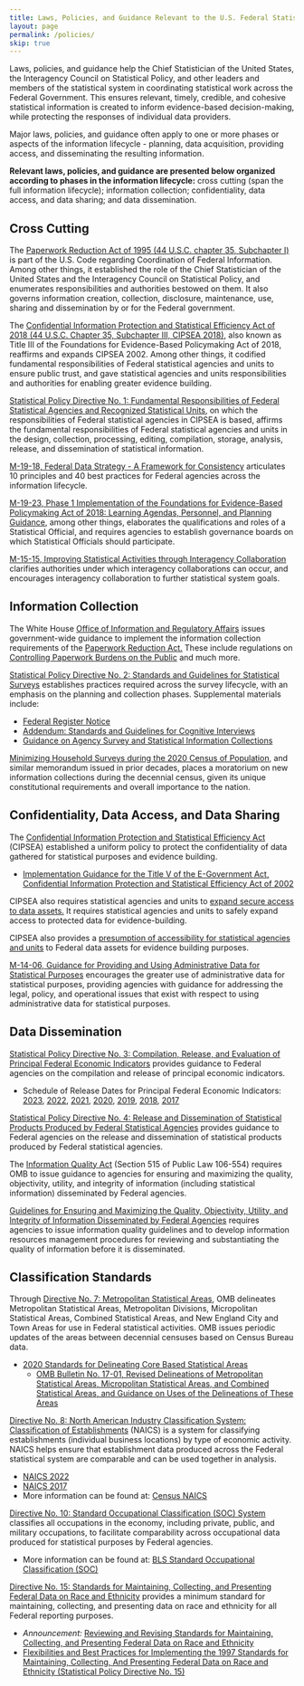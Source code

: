 ```yaml
---
title: Laws, Policies, and Guidance Relevant to the U.S. Federal Statistical System
layout: page
permalink: /policies/
skip: true
---
```

<p>Laws, policies, and guidance help the Chief Statistician of the United States, the Interagency Council on Statistical Policy, and other leaders and members of the statistical system in coordinating statistical work across the Federal Government. This ensures relevant, timely, credible, and cohesive statistical information is created to inform evidence-based decision-making, while protecting the responses of individual data providers.</p>

<p>Major laws, policies, and guidance often apply to one or more phases or aspects of the information lifecycle - planning, data acquisition, providing access, and disseminating the resulting information.</p>

<p><strong>Relevant laws, policies, and guidance are presented below organized according to phases in the information lifecycle:</strong> cross cutting (span the full information lifecycle); information collection; confidentiality, data access, and data sharing; and data dissemination.</p>

<h2>Cross Cutting</h2>

<p>The <a href="https://uscode.house.gov/view.xhtml?path=/prelim@title44/chapter35&edition=prelim" class="usa-link--external" target="_blank">Paperwork Reduction Act of 1995 (44 U.S.C. chapter 35, Subchapter I)</a> is part of the U.S. Code regarding Coordination of Federal Information. Among other things, it established the role of the Chief Statistician of the United States and the Interagency Council on Statistical Policy, and enumerates responsibilities and authorities bestowed on them. It also governs information creation, collection, disclosure, maintenance, use, sharing and dissemination by or for the Federal government.</p>

<p>The <a href="https://uscode.house.gov/view.xhtml?path=%2Fprelim%40title44%2Fchapter35%2Fsubchapter3&edition=prelim" class="usa-link--external" target="_blank">Confidential Information Protection and Statistical Efficiency Act of 2018 (44 U.S.C. Chapter 35, Subchapter III, CIPSEA 2018)</a>, also known as Title III of the Foundations for Evidence-Based Policymaking Act of 2018, reaffirms and expands CIPSEA 2002. Among other things, it codified fundamental responsibilities of Federal statistical agencies and units to ensure public trust, and gave statistical agencies and units responsibilities and authorities for enabling greater evidence building.</p>

<p><a href="http://www.gpo.gov/fdsys/pkg/FR-2014-12-02/pdf/2014-28326.pdf" class="usa-link--external" target="_blank">Statistical Policy Directive No. 1: Fundamental Responsibilities of Federal Statistical Agencies and Recognized Statistical Units</a>, on which the responsibilities of Federal statistical agencies in CIPSEA is based, affirms the fundamental responsibilities of Federal statistical agencies and units in the design, collection, processing, editing, compilation, storage, analysis, release, and dissemination of statistical information.</p>

<p><a href="https://www.whitehouse.gov/wp-content/uploads/2019/06/M-19-18.pdf" class="usa-link--external" target="_blank">M-19-18, Federal Data Strategy - A Framework for Consistency</a> articulates 10 principles and 40 best practices for Federal agencies across the information lifecycle.</p>

<p><a href="https://www.whitehouse.gov/wp-content/uploads/2019/07/M-19-23.pdf" class="usa-link--external" target="_blank">M-19-23, Phase 1 Implementation of the Foundations for Evidence-Based Policymaking Act of 2018: Learning Agendas, Personnel, and Planning Guidance</a>, among other things, elaborates the qualifications and roles of a Statistical Official, and requires agencies to establish governance boards on which Statistical Officials should participate.</p>

<p><a href="https://www.whitehouse.gov/wp-content/uploads/legacy_drupal_files/omb/memoranda/2015/m-15-15.pdf" class="usa-link--external" target="_blank">M-15-15, Improving Statistical Activities through Interagency Collaboration</a> clarifies authorities under which interagency collaborations can occur, and encourages interagency collaboration to further statistical system goals.</p>

<h2>Information Collection</h2>

<p>The White House <a href="https://www.whitehouse.gov/omb/information-regulatory-affairs/federal-collection-information/">Office of Information and Regulatory Affairs</a> issues government-wide guidance to implement the information collection requirements of the <a href="https://www.whitehouse.gov/wp-content/uploads/legacy_drupal_files/omb/assets/OMB/inforeg/5_cfr_1320.pdf" class="usa-link--external" target="_blank">Paperwork Reduction Act.</a> These include regulations on <a href="https://www.whitehouse.gov/wp-content/uploads/legacy_drupal_files/omb/assets/OMB/inforeg/5_cfr_1320.pdf" class="usa-link--external" target="_blank">Controlling Paperwork Burdens on the Public</a> and much more.</p>

<p><a href="https://www.whitehouse.gov/wp-content/uploads/2021/04/standards_stat_surveys.pdf" class="usa-link--external" target="_blank">Statistical Policy Directive No. 2: Standards and Guidelines for Statistical Surveys</a> establishes practices required across the survey lifecycle, with an emphasis on the planning and collection phases. Supplemental materials include:
<ul>
  <li><a href="https://www.govinfo.gov/content/pkg/FR-2006-09-22/pdf/06-8044.pdf" class="usa-link--external" target="_blank">Federal Register Notice</a></li>
  <li><a href="https://www.gpo.gov/fdsys/pkg/FR-2016-10-12/pdf/2016-24607.pdf" class="usa-link--external" target="_blank">Addendum: Standards and Guidelines for Cognitive Interviews</a></li>
  <li><a href="https://www.whitehouse.gov/wp-content/uploads/legacy_drupal_files/omb/assets/OMB/inforeg/pmc_survey_guidance_2006.pdf" class="usa-link--external" target="_blank">Guidance on Agency Survey and Statistical Information Collections</a></li>
</ul>
</p>

<p><a href="https://www.whitehouse.gov/wp-content/uploads/2018/10/2020_Memo_Minimizing_Household_Surveys.pdf" class="usa-link--external" target="_blank">Minimizing Household Surveys during the 2020 Census of Population</a>, and similar memorandum issued in prior decades, places a moratorium on new information collections during the decennial census, given its unique constitutional requirements and overall importance to the nation.</p>

<h2>Confidentiality, Data Access, and Data Sharing</h2>

<p>The <a href="https://uscode.house.gov/view.xhtml?path=%2Fprelim%40title44%2Fchapter35%2Fsubchapter3&edition=prelim" class="usa-link--external" target="_blank">Confidential Information Protection and Statistical Efficiency Act</a> (CIPSEA) established a uniform policy to protect the confidentiality of data gathered for statistical purposes and evidence building.
<ul>
  <li><a href="https://www.govinfo.gov/content/pkg/FR-2007-06-15/pdf/E7-11542.pdf" class="usa-link--external" target="_blank">Implementation Guidance for the Title V of the E-Government Act, Confidential Information Protection and Statistical Efficiency Act of 2002</a></li>
</ul>
</p>

<p>CIPSEA also requires statistical agencies and units to <a href="https://www.govinfo.gov/content/pkg/USCODE-2018-title44/pdf/USCODE-2018-title44-chap35-subchapIII-partD-sec3582.pdf" class="usa-link--external" target="_blank">expand secure access to data assets.</a> It requires statistical agencies and units to safely expand access to protected data for evidence-building.</p>

<p>CIPSEA also provides a <a href="https://uscode.house.gov/view.xhtml?path=%2Fprelim%40title44%2Fchapter35%2Fsubchapter3&edition=prelim" class="usa-link--external" target="_blank">presumption of accessibility for statistical agencies and units</a> to Federal data assets for evidence building purposes.</p>

<p><a href="https://www.whitehouse.gov/wp-content/uploads/legacy_drupal_files/omb/memoranda/2014/m-14-06.pdf" class="usa-link--external" target="_blank">M-14-06, Guidance for Providing and Using Administrative Data for Statistical Purposes</a> encourages the greater use of administrative data for statistical purposes, providing agencies with guidance for addressing the legal, policy, and operational issues that exist with respect to using administrative data for statistical purposes.</p>

<h2>Data Dissemination</h2>

<p><a href="https://www.whitehouse.gov/wp-content/uploads/legacy_drupal_files/omb/assets/OMB/inforeg/statpolicy/dir_3_fr_09251985.pdf" class="usa-link--external" target="_blank">Statistical Policy Directive No. 3: Compilation, Release, and Evaluation of Principal Federal Economic Indicators</a> provides guidance to Federal agencies on the compilation and release of principal economic indicators.
<ul>
  <li>Schedule of Release Dates for Principal Federal Economic Indicators: 
  <a href="https://www.whitehouse.gov/wp-content/uploads/2022/09/pfei_schedule_release_dates_2023.pdf" class="usa-link--external" target="_blank">2023</a>, 
  <a href="https://www.whitehouse.gov/wp-content/uploads/2021/09/pfei_schedule_release_dates_2022.pdf" class="usa-link--external" target="_blank">2022</a>, 
  <a href="https://www.whitehouse.gov/wp-content/uploads/2020/09/pfei_schedule_release_dates_2021.pdf" class="usa-link--external" target="_blank">2021</a>, 
  <a href="https://www.whitehouse.gov/wp-content/uploads/2019/09/pfei_schedule_release_dates_2020.pdf" class="usa-link--external" target="_blank">2020</a>, 
  <a href="https://www.whitehouse.gov/wp-content/uploads/2018/09/pfei_schedule_releasedates_2019.pdf" class="usa-link--external" target="_blank">2019</a>, 
  <a href="https://www.whitehouse.gov/wp-content/uploads/legacy_drupal_files/omb/reports/pei_schedule_release_dates_2018_all_v2.pdf" class="usa-link--external" target="_blank">2018</a>, 
  <a href="https://www.whitehouse.gov/wp-content/uploads/legacy_drupal_files/omb/inforeg/inforeg/statpolicy/final_pei_schedule_of_release_dates_2017.a.pdf" class="usa-link--external" target="_blank">2017</a></li>
</ul>
</p>

<p><a href="https://www.gpo.gov/fdsys/pkg/FR-2008-03-07/pdf/E8-4570.pdf" class="usa-link--external" target="_blank">Statistical Policy Directive No. 4: Release and Dissemination of Statistical Products Produced by Federal Statistical Agencies</a> provides guidance to Federal agencies on the release and dissemination of statistical products produced by Federal statistical agencies.</p>

<p>The <a href="https://www.congress.gov/106/plaws/publ554/PLAW-106publ554.pdf" class="usa-link--external" target="_blank">Information Quality Act</a> (Section 515 of Public Law 106-554) requires OMB to issue guidance to agencies for ensuring and maximizing the quality, objectivity, utility, and integrity of information (including statistical information) disseminated by Federal agencies.</p>

<p><a href="https://www.govinfo.gov/content/pkg/FR-2002-02-22/pdf/R2-59.pdf" class="usa-link--external" target="_blank">Guidelines for Ensuring and Maximizing the Quality, Objectivity, Utility, and Integrity of Information Disseminated by Federal Agencies</a> requires agencies to issue information quality guidelines and to develop information resources management procedures for reviewing and substantiating the quality of information before it is disseminated.</p>

<h2>Classification Standards</h2>

<p>Through <a href="https://www.whitehouse.gov/omb/information-regulatory-affairs/statistical-programs-standards/" class="usa-link--external" target="_blank">Directive No. 7: Metropolitan Statistical Areas</a>, OMB delineates Metropolitan Statistical Areas, Metropolitan Divisions, Micropolitan Statistical Areas, Combined Statistical Areas, and New England City and Town Areas for use in Federal statistical activities. OMB issues periodic updates of the areas between decennial censuses based on Census Bureau data.
<ul>
  <li>
    <span><a href="https://www.govinfo.gov/content/pkg/FR-2021-07-16/pdf/2021-15159.pdf" class="usa-link--external" target="_blank">2020 Standards for Delineating Core Based Statistical Areas</a></span>
    <ul>
      <li><a href="https://www.whitehouse.gov/wp-content/uploads/legacy_drupal_files/omb/bulletins/2017/b-17-01.pdf" class="usa-link--external" target="_blank">OMB Bulletin No. 17-01, Revised Delineations of Metropolitan Statistical Areas, Micropolitan Statistical Areas, and Combined Statistical Areas, and Guidance on Uses of the Delineations of These Areas</a></li>
    </ul>
  </li>
</ul>
</p>

<p><a href="https://www.govinfo.gov/content/pkg/FR-2021-12-21/pdf/2021-27536.pdf" class="usa-link--external" target="_blank">Directive No. 8: North American Industry Classification System: Classification of Establishments</a> (NAICS) is a system for classifying establishments (individual business locations) by type of economic activity. NAICS helps ensure that establishment data produced across the Federal statistical system are comparable and can be used together in analysis.
<ul>
  <li><a href="https://www.govinfo.gov/content/pkg/FR-2021-12-21/pdf/2021-27536.pdf" class="usa-link--external" target="_blank">NAICS 2022</a></li>
  <li><a href="https://www.govinfo.gov/content/pkg/FR-2016-08-08/pdf/2016-18774.pdf" class="usa-link--external" target="_blank">NAICS 2017</a></li>
  <li>More information can be found at: <a href="https://www.census.gov/naics/" class="usa-link--external" target="_blank">Census NAICS</a></li>
</ul>
</p>

<p><a href="https://www.gpo.gov/fdsys/pkg/FR-2017-11-28/pdf/2017-25622.pdf" class="usa-link--external" target="_blank">Directive No. 10: Standard Occupational Classification (SOC) System</a> classifies all occupations in the economy, including private, public, and military occupations, to facilitate comparability across occupational data produced for statistical purposes by Federal agencies.
<ul>
  <li>More information can be found at: <a href="https://www.bls.gov/SOC/" class="usa-link--external" target="_blank">BLS Standard Occupational Classification (SOC)</a></li>
</ul>
</p>

<p><a href="https://www.gpo.gov/fdsys/pkg/FR-1997-10-30/pdf/97-28653.pdf" class="usa-link--external" target="_blank">Directive No. 15: Standards for Maintaining, Collecting, and Presenting Federal Data on Race and Ethnicity</a> provides a minimum standard for maintaining, collecting, and presenting data on race and ethnicity for all Federal reporting purposes.
<ul>
  <li><em>Announcement:</em> <a href="https://www.whitehouse.gov/omb/briefing-room/2022/06/15/reviewing-and-revising-standards-for-maintaining-collecting-and-presenting-federal-data-on-race-and-ethnicity/" class="usa-link--external" target="_blank">Reviewing and Revising Standards for Maintaining, Collecting, and Presenting Federal Data on Race and Ethnicity</a></li>
  <li><a href="https://www.whitehouse.gov/wp-content/uploads/2022/07/Flexibilities-and-Best-Practices-Under-SPD-15.pdf" class="usa-link--external" target="_blank">Flexibilities and Best Practices for Implementing the 1997 Standards for Maintaining, Collecting, And Presenting Federal Data on Race and Ethnicity (Statistical Policy Directive No. 15)</a></li>
</ul>
</p>
